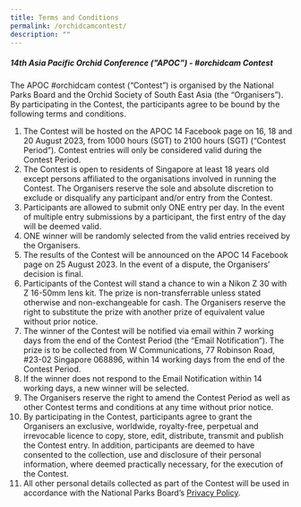 ```yaml
---
title: Terms and Conditions
permalink: /orchidcamcontest/
description: ""
---
```

##### 14th Asia Pacific Orchid Conference ("APOC”) - #orchidcam Contest

The APOC #orchidcam contest (“Contest”) is organised by the National Parks Board and the Orchid Society of South East Asia (the “Organisers”). By participating in the Contest, the participants agree to be bound by the following terms and conditions. <br>
1. The Contest will be hosted on the APOC 14 Facebook page on 16, 18 and 20 August 2023, from 1000 hours (SGT) to 2100 hours (SGT) (“Contest Period”). Contest entries will only be considered valid during the Contest Period. <br>
2. The Contest is open to residents of Singapore at least 18 years old except persons affiliated to the organisations involved in running the Contest. The Organisers reserve the sole and absolute discretion to exclude or disqualify any participant and/or entry from the Contest. <br>
3. Participants are allowed to submit only ONE entry per day. In the event of multiple entry submissions by a participant, the first entry of the day will be deemed valid.  <br>
4.	ONE winner will be randomly selected from the valid entries received by the Organisers. <br>
5.	The results of the Contest will be announced on the APOC 14 Facebook page on 25 August 2023. In the event of a dispute, the Organisers’ decision is final. <br>
6.	Participants of the Contest will stand a chance to win a Nikon Z 30 with Z 16-50mm lens kit. The prize is non-transferrable unless stated otherwise and non-exchangeable for cash. The Organisers reserve the right to substitute the prize with another prize of equivalent value without prior notice. <br>
7.	The winner of the Contest will be notified via email within 7 working days from the end of the Contest Period (the “Email Notification”). The prize is to be collected from W Communications, 77 Robinson Road, #23-02 Singapore 068896, within 14 working days from the end of the Contest Period. <br>
8.	If the winner does not respond to the Email Notification within 14 working days, a new winner will be selected. <br>
9.	The Organisers reserve the right to amend the Contest Period as well as other Contest terms and conditions at any time without prior notice.<br>
10.	By participating in the Contest, participants agree to grant the Organisers an exclusive, worldwide, royalty-free, perpetual and irrevocable licence to copy, store, edit, distribute, transmit and publish the Contest entry. In addition, participants are deemed to have consented to the collection, use and disclosure of their personal information, where deemed practically necessary, for the execution of the Contest. <br>
11.	All other personal details collected as part of the Contest will be used in accordance with the National Parks Board’s [Privacy Policy](https://www.nparks.gov.sg/privacy-statement).